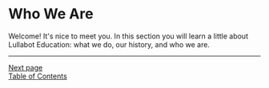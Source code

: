 # Who We Are

Welcome! It's nice to meet you. In this section you will learn a little about Lullabot Education: what we do, our history, and who we are.

---
[Next page](../01who_we_are/01what_we_do.md)  
[Table of Contents](../README.md)
